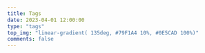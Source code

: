 ```yaml
---
title: Tags
date: 2023-04-01 12:00:00
type: "tags"
top_img: "linear-gradient( 135deg, #79F1A4 10%, #0E5CAD 100%)"
comments: false
---
```

